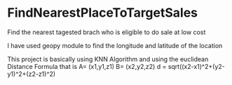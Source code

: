 # FindNearestPlaceToTargetSales
Find the nearest tagested brach who is eligible to do sale at low cost

I have used geopy module to find the longitude and latitude of the location


This project is basically using KNN Algorithm 
and using the euclidean Distance Formula that is 
A= (x1,y1,z1)
B= (x2,y2,z2)
d = sqrt((x2-x1)^2+(y2-y1)^2+(z2-z1)^2)


